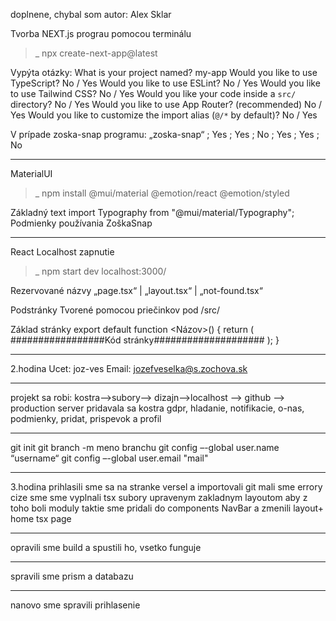 doplnene, chybal som autor: Alex Sklar

Tvorba NEXT.js prograu pomocou terminálu
>_ npx create-next-app@latest

Vypýta otázky:
What is your project named? my-app
Would you like to use TypeScript? No / Yes
Would you like to use ESLint? No / Yes
Would you like to use Tailwind CSS? No / Yes
Would you like your code inside a `src/` directory? No / Yes
Would you like to use App Router? (recommended) No / Yes
Would you like to customize the import alias (`@/*` by default)? No / Yes

V prípade zoska-snap programu:
„zoska-snap“ ; Yes ; Yes ; No ; Yes ; Yes ; No

___________________________________________________________________________________________________________

MaterialUI
>_ npm install @mui/material @emotion/react @emotion/styled

Základný text
import Typography from "@mui/material/Typography";
<Typography> Podmienky používania ZoškaSnap </Typography>


___________________________________________________________________________________________________________

React
Localhost zapnutie
>_ npm start dev
localhost:3000/

Rezervované názvy
„page.tsx“ | „layout.tsx“ | „not-found.tsx“

Podstránky
Tvorené pomocou priečinkov pod /src/

Základ stránky
export default function <Názov>() {
    return (
        #################Kód stránky####################
    );
}
___________________________________________________________________________________________________________

2.hodina
Ucet: joz-ves
Email: jozefveselka@s.zochova.sk
___________________________________________________________________________________________________________

projekt sa robi: kostra-->subory--> dizajn-->localhost --> github --> production server
pridavala sa kostra gdpr, hladanie, notifikacie, o-nas, podmienky, pridat, prispevok a profil
___________________________________________________________________________________________________________

git init
git branch -m meno branchu
git config –-global user.name “username“ 
git config –-global user.email "mail"
___________________________________________________________________________________________________________

3.hodina
prihlasili sme sa na stranke versel a importovali git
mali sme errory cize sme sme vyplnali tsx subory upravenym zakladnym layoutom aby z toho boli moduly
taktie sme pridali do components NavBar a zmenili layout+ home tsx page
___________________________________________________________________________________________________________

opravili sme build a spustili ho, vsetko funguje  
___________________________________________________________________________________________________________
spravili sme prism a databazu
___________________________________________________________________________________________________________
nanovo sme spravili prihlasenie